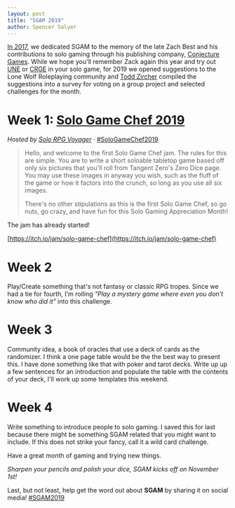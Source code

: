 ```yaml
---
layout: post
title: "SGAM 2019"
author: Spencer Salyer
---
```


[In 2017](/sgam2017), we dedicated SGAM to the memory of the late Zach Best and his contributions to solo 
gaming through his publishing company, [Conjecture Games](). While we hope you'll remember Zack again this 
year and try out [UNE]() or [CRGE]() in your solo game, for 2019 we opened suggestions to the Lone Wolf 
Roleplaying community and [Todd Zircher](http://www.tangent-zero.com/) compiled the suggestions into a survey for voting on 
a group project and selected challenges for the month. 

# Week 1: [Solo Game Chef 2019](https://itch.io/jam/solo-game-chef)

*Hosted by [Solo RPG Voyager](https://solorpgvoyages.wordpress.com/)* · [#SoloGameChef2019](https://twitter.com/hashtag/SoloGameChef2019)

> Hello, and welcome to the first Solo Game Chef jam. The rules for this are simple. You are to write a short soloable tabletop game based off only six pictures that you'll roll from Tangent Zero's Zero Dice page. You may use these images in anyway you wish, such as the fluff of the game or how it factors into the crunch, so long as you use all six images.
>
> There's no other stipulations as this is the first Solo Game Chef, so go nuts, go crazy, and have fun for this Solo Gaming Appreciation Month!

The jam has already started!

[https://itch.io/jam/solo-game-chef](https://itch.io/jam/solo-game-chef)


# Week 2

Play/Create something that's not fantasy or classic RPG tropes.
Since we had a tie for fourth, I'm rolling *"Play a mystery game where even you don't know who did it"* into this challenge.

# Week 3

Community idea, a book of oracles that use a deck of cards as the randomizer.
I think a one page table would be the the best way to present this.
I have done something like that with poker and tarot decks. Write up up a few sentences for an introduction and populate the table with the contents of your deck, I'll work up some templates this weekend.

# Week 4

Write something to introduce people to solo gaming.
I saved this for last because there might be something SGAM related that you might want to include. If this does not strike your fancy, call it a wild card challenge.

Have a great month of gaming and trying new things.

*Sharpen your pencils and polish your dice, SGAM kicks off on November 1st!*

Last, but not least, help get the word out about **SGAM** by sharing it on social media! [#SGAM2019](https://twitter.com/hashtag/SGAM2019)